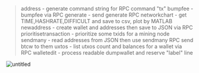 > address - generate command string for RPC command "tx"
> bumpfee - bumpfee via RPC
> generate - send generate RPC
> networkchart - get TIME,HASHRATE,DIFFICULT and save to csv, plot by MATLAB
> newaddress - create wallet and addresses then save to JSON via RPC
> prioritisetransaction - prioritize some txids for a mining node
> sendmany - read addresses from JSON then use sendmany RPC send btcw to them
> uxtos - list utxos count and balances for a wallet via RPC
> walletedit - process readable dumpwallet and reserve "label" line

![untitled](https://github.com/user-attachments/assets/871da809-8e55-47f1-8b9e-353c69e418bc)
